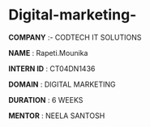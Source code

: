 # Digital-marketing-

**COMPANY** :- CODTECH IT SOLUTIONS

**NAME** : Rapeti.Mounika

**INTERN ID** : CT04DN1436

**DOMAIN** : DIGITAL MARKETING

**DURATION** : 6 WEEKS

**MENTOR** : NEELA SANTOSH


